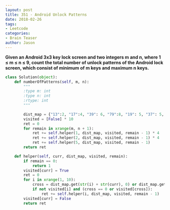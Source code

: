 ```yaml
---
layout: post
title: 351 - Android Unlock Patterns
date: 2018-02-26
tags:
- Leetcode
categories:
- Brain Teaser
author: Jason
---
```

**Given an Android 3x3 key lock screen and two integers m and n, where 1 ≤ m ≤ n ≤ 9, count the total number of unlock patterns of the Android lock screen, which consist of minimum of m keys and maximum n keys.**


```python
class Solution(object):
    def numberOfPatterns(self, m, n):
        """
        :type m: int
        :type n: int
        :rtype: int
        """

        dist_map = {"13":2, "17":4, "39": 6, "79":8, "19": 5, "37": 5, "28": 5, "46" :5}
        visited = [False] * 10
        ret = 0
        for remain in xrange(m, n + 1):
            ret += self.helper(1, dist_map, visited, remain - 1) * 4
            ret += self.helper(2, dist_map, visited, remain - 1) * 4
            ret += self.helper(5, dist_map, visited, remain - 1)
        return ret

    def helper(self, curr, dist_map, visited, remain):
        if remain == 0:
            return 1
        visited[curr] = True
        ret = 0
        for i in xrange(1, 10):
            cross = dist_map.get(str(i) + str(curr), 0) or dist_map.get(str(curr) + str(i), 0)
            if not visited[i] and (cross == 0 or visited[cross]):
                ret += self.helper(i, dist_map, visited, remain - 1)
        visited[curr] = False
        return ret
```
